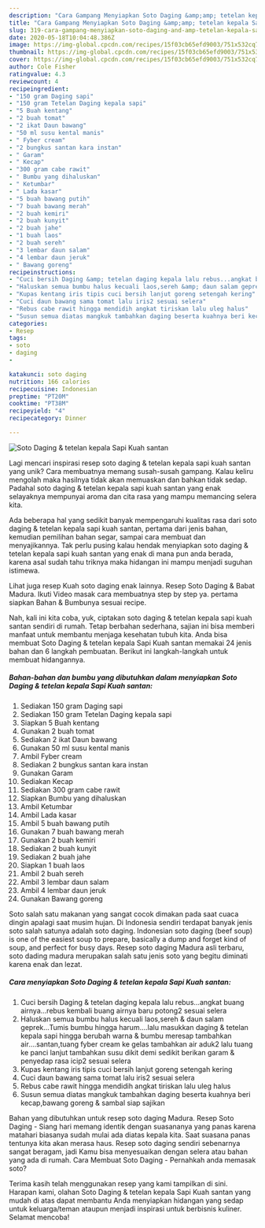 ```yaml
---
description: "Cara Gampang Menyiapkan Soto Daging &amp;amp; tetelan kepala Sapi Kuah santan Anti Gagal"
title: "Cara Gampang Menyiapkan Soto Daging &amp;amp; tetelan kepala Sapi Kuah santan Anti Gagal"
slug: 319-cara-gampang-menyiapkan-soto-daging-and-amp-tetelan-kepala-sapi-kuah-santan-anti-gagal
date: 2020-05-18T10:04:48.386Z
image: https://img-global.cpcdn.com/recipes/15f03cb65efd9003/751x532cq70/soto-daging-tetelan-kepala-sapi-kuah-santan-foto-resep-utama.jpg
thumbnail: https://img-global.cpcdn.com/recipes/15f03cb65efd9003/751x532cq70/soto-daging-tetelan-kepala-sapi-kuah-santan-foto-resep-utama.jpg
cover: https://img-global.cpcdn.com/recipes/15f03cb65efd9003/751x532cq70/soto-daging-tetelan-kepala-sapi-kuah-santan-foto-resep-utama.jpg
author: Cole Fisher
ratingvalue: 4.3
reviewcount: 4
recipeingredient:
- "150 gram Daging sapi"
- "150 gram Tetelan Daging kepala sapi"
- "5 Buah kentang"
- "2 buah tomat"
- "2 ikat Daun bawang"
- "50 ml susu kental manis"
- " Fyber cream"
- "2 bungkus santan kara instan"
- " Garam"
- " Kecap"
- "300 gram cabe rawit"
- " Bumbu yang dihaluskan"
- " Ketumbar"
- " Lada kasar"
- "5 buah bawang putih"
- "7 buah bawang merah"
- "2 buah kemiri"
- "2 buah kunyit"
- "2 buah jahe"
- "1 buah laos"
- "2 buah sereh"
- "3 lembar daun salam"
- "4 lembar daun jeruk"
- " Bawang goreng"
recipeinstructions:
- "Cuci bersih Daging &amp; tetelan daging kepala lalu rebus...angkat buang airnya...rebus kembali buang airnya baru potong2 sesuai selera"
- "Haluskan semua bumbu halus kecuali laos,sereh &amp; daun salam geprek...Tumis bumbu hingga harum....lalu masukkan daging &amp; tetelan kepala sapi hingga berubah warna &amp; bumbu meresap tambahkan air....santan,tuang fyber cream ke gelas tambahkan air aduk2 lalu tuang ke panci lanjut tambahkan susu dikit demi sedikit berikan garam &amp; penyedap rasa icip2 sesuai selera"
- "Kupas kentang iris tipis cuci bersih lanjut goreng setengah kering"
- "Cuci daun bawang sama tomat lalu iris2 sesuai selera"
- "Rebus cabe rawit hingga mendidih angkat tiriskan lalu uleg halus"
- "Susun semua diatas mangkuk tambahkan daging beserta kuahnya beri kecap,bawang goreng &amp; sambal siap sajikan"
categories:
- Resep
tags:
- soto
- daging
- 

katakunci: soto daging  
nutrition: 166 calories
recipecuisine: Indonesian
preptime: "PT20M"
cooktime: "PT38M"
recipeyield: "4"
recipecategory: Dinner

---
```



![Soto Daging &amp; tetelan kepala Sapi Kuah santan](https://img-global.cpcdn.com/recipes/15f03cb65efd9003/751x532cq70/soto-daging-tetelan-kepala-sapi-kuah-santan-foto-resep-utama.jpg)

Lagi mencari inspirasi resep soto daging &amp; tetelan kepala sapi kuah santan yang unik? Cara membuatnya memang susah-susah gampang. Kalau keliru mengolah maka hasilnya tidak akan memuaskan dan bahkan tidak sedap. Padahal soto daging &amp; tetelan kepala sapi kuah santan yang enak selayaknya mempunyai aroma dan cita rasa yang mampu memancing selera kita.

Ada beberapa hal yang sedikit banyak mempengaruhi kualitas rasa dari soto daging &amp; tetelan kepala sapi kuah santan, pertama dari jenis bahan, kemudian pemilihan bahan segar, sampai cara membuat dan menyajikannya. Tak perlu pusing kalau hendak menyiapkan soto daging &amp; tetelan kepala sapi kuah santan yang enak di mana pun anda berada, karena asal sudah tahu triknya maka hidangan ini mampu menjadi suguhan istimewa.

Lihat juga resep Kuah soto daging enak lainnya. Resep Soto Daging &amp; Babat Madura. Ikuti Video masak cara membuatnya step by step ya. pertama siapkan Bahan &amp; Bumbunya sesuai recipe.


Nah, kali ini kita coba, yuk, ciptakan soto daging &amp; tetelan kepala sapi kuah santan sendiri di rumah. Tetap berbahan sederhana, sajian ini bisa memberi manfaat untuk membantu menjaga kesehatan tubuh kita. Anda bisa membuat Soto Daging &amp; tetelan kepala Sapi Kuah santan memakai 24 jenis bahan dan 6 langkah pembuatan. Berikut ini langkah-langkah untuk membuat hidangannya.

<!--inarticleads1-->

##### Bahan-bahan dan bumbu yang dibutuhkan dalam menyiapkan Soto Daging &amp; tetelan kepala Sapi Kuah santan:

1. Sediakan 150 gram Daging sapi
1. Sediakan 150 gram Tetelan Daging kepala sapi
1. Siapkan 5 Buah kentang
1. Gunakan 2 buah tomat
1. Sediakan 2 ikat Daun bawang
1. Gunakan 50 ml susu kental manis
1. Ambil  Fyber cream
1. Sediakan 2 bungkus santan kara instan
1. Gunakan  Garam
1. Sediakan  Kecap
1. Sediakan 300 gram cabe rawit
1. Siapkan  Bumbu yang dihaluskan
1. Ambil  Ketumbar
1. Ambil  Lada kasar
1. Ambil 5 buah bawang putih
1. Gunakan 7 buah bawang merah
1. Gunakan 2 buah kemiri
1. Sediakan 2 buah kunyit
1. Sediakan 2 buah jahe
1. Siapkan 1 buah laos
1. Ambil 2 buah sereh
1. Ambil 3 lembar daun salam
1. Ambil 4 lembar daun jeruk
1. Gunakan  Bawang goreng


Soto salah satu makanan yang sangat cocok dimakan pada saat cuaca dingin apalagi saat musim hujan. Di Indonesia sendiri terdapat banyak jenis soto salah satunya adalah soto daging. Indonesian soto daging (beef soup) is one of the easiest soup to prepare, basically a dump and forget kind of soup, and perfect for busy days. Resep soto daging Madura asli terbaru, soto dading madura merupakan salah satu jenis soto yang begitu diminati karena enak dan lezat. 

<!--inarticleads2-->

##### Cara menyiapkan Soto Daging &amp; tetelan kepala Sapi Kuah santan:

1. Cuci bersih Daging &amp; tetelan daging kepala lalu rebus...angkat buang airnya...rebus kembali buang airnya baru potong2 sesuai selera
1. Haluskan semua bumbu halus kecuali laos,sereh &amp; daun salam geprek...Tumis bumbu hingga harum....lalu masukkan daging &amp; tetelan kepala sapi hingga berubah warna &amp; bumbu meresap tambahkan air....santan,tuang fyber cream ke gelas tambahkan air aduk2 lalu tuang ke panci lanjut tambahkan susu dikit demi sedikit berikan garam &amp; penyedap rasa icip2 sesuai selera
1. Kupas kentang iris tipis cuci bersih lanjut goreng setengah kering
1. Cuci daun bawang sama tomat lalu iris2 sesuai selera
1. Rebus cabe rawit hingga mendidih angkat tiriskan lalu uleg halus
1. Susun semua diatas mangkuk tambahkan daging beserta kuahnya beri kecap,bawang goreng &amp; sambal siap sajikan


Bahan yang dibutuhkan untuk resep soto daging Madura. Resep Soto Daging - Siang hari memang identik dengan suasananya yang panas karena matahari biasanya sudah mulai ada diatas kepala kita. Saat suasana panas tentunya kita akan merasa haus. Resep soto daging sendiri sebenarnya sangat beragam, jadi Kamu bisa menyesuaikan dengan selera atau bahan yang ada di rumah. Cara Membuat Soto Daging - Pernahkah anda memasak soto? 

Terima kasih telah menggunakan resep yang kami tampilkan di sini. Harapan kami, olahan Soto Daging &amp; tetelan kepala Sapi Kuah santan yang mudah di atas dapat membantu Anda menyiapkan hidangan yang sedap untuk keluarga/teman ataupun menjadi inspirasi untuk berbisnis kuliner. Selamat mencoba!
